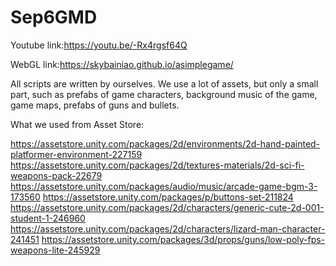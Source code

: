 # Sep6GMD

Youtube link:https://youtu.be/-Rx4rgsf64Q

WebGL link:https://skybainiao.github.io/asimplegame/


All scripts are written by ourselves.
We use a lot of assets, but only a small part, such as prefabs of game characters, background music of the game, game maps, prefabs of guns and bullets.


What we used from Asset Store:

https://assetstore.unity.com/packages/2d/environments/2d-hand-painted-platformer-environment-227159
https://assetstore.unity.com/packages/2d/textures-materials/2d-sci-fi-weapons-pack-22679
https://assetstore.unity.com/packages/audio/music/arcade-game-bgm-3-173560
https://assetstore.unity.com/packages/p/buttons-set-211824
https://assetstore.unity.com/packages/2d/characters/generic-cute-2d-001-student-1-246960
https://assetstore.unity.com/packages/2d/characters/lizard-man-character-241451
https://assetstore.unity.com/packages/3d/props/guns/low-poly-fps-weapons-lite-245929
